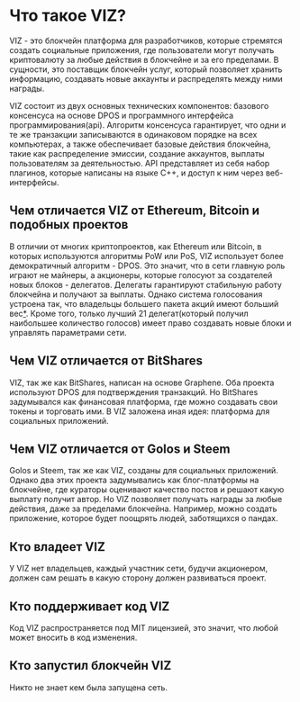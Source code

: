 # Что такое VIZ?

VIZ - это блокчейн платформа для разработчиков, которые стремятся создать социальные приложения, где пользователи могут получать криптовалюту за любые действия в блокчейне и за его пределами. В сущности, это поставщик блокчейн услуг, который позволяет хранить информацию, создавать новые аккаунты и распределять между ними награды.



VIZ состоит из двух основных технических компонентов: базового консенсуса на основе DPOS и программного интерфейса программирования(api). Алгоритм консенсуса гарантирует, что одни и те же транзакции записываются в одинаковом порядке на всех компьютерах, а также обеспечивает базовые действия блокчейна, такие как распределение эмиссии, создание аккаунтов, выплаты пользователям за деятельностью. API представляет из себя набор плагинов, которые написаны на языке C++, и доступ к ним через веб-интерфейсы.

## Чем отличается VIZ от Ethereum, Bitcoin и подобных проектов

В отличии от многих криптопроектов, как Ethereum или Bitcoin, в которых используются алгоритмы PoW или PoS, VIZ использует более демократичный алгоритм - DPOS. Это значит, что в сети главную роль играют не майнеры, а акционеры, которые голосуют за создателей новых блоков - делегатов. Делегаты гарантируют стабильную работу блокчейна и получают за выплаты. Однако система голосования устроена так, что  владельцы большего пакета акций имеют больший вес[*](./witnesses.html). Кроме того, только лучший 21 делегат(который получил наибольшее количество голосов) имеет право создавать новые блоки и управлять параметрами сети.



## Чем VIZ отличается от BitShares

VIZ, так же как BitShares, написан на основе Graphene. Оба проекта используют DPOS для подтверждения транзакций. Но BitShares задумывался как финансовая платформа, где можно создавать свои токены и торговать ими. В VIZ заложена иная идея: платформа для социальных приложений.



## Чем VIZ отличается от Golos и Steem

Golos и Steem, так же как VIZ, созданы для социальных приложений. Однако два этих проекта задумывались как  блог-платформы на блокчейне, где кураторы оценивают качество постов и решают какую выплату получит автор. Но VIZ позволяет получать награды за любые действия, даже за пределами блокчейна. Например, можно создать приложение, которое будет поощрять людей, заботящихся о пандах.



## Кто владеет VIZ

У VIZ нет владельцев, каждый участник сети, будучи акционером, должен сам решать в какую сторону должен развиваться проект.

## Кто поддерживает код VIZ

Код VIZ распространяется под MIT лицензией, это значит, что любой может вносить в код изменения.

## Кто запустил блокчейн VIZ

Никто не знает кем была запущена сеть.